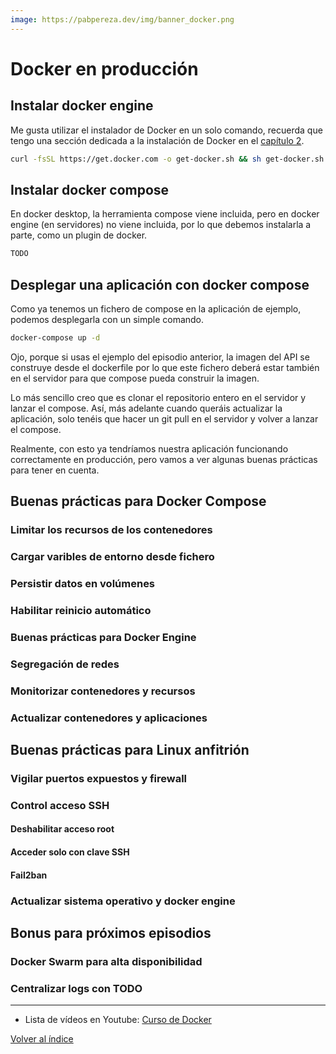 ```yaml
---
image: https://pabpereza.dev/img/banner_docker.png
---
```


# Docker en producción


## Instalar docker engine
Me gusta utilizar el instalador de Docker en un solo comando, recuerda que tengo una sección dedicada a la instalación de Docker en el [capítulo 2](102.Instalacion.md).

```bash
curl -fsSL https://get.docker.com -o get-docker.sh && sh get-docker.sh
```

## Instalar docker compose
En docker desktop, la herramienta compose viene incluida, pero en docker engine (en servidores) no viene incluida, por lo que debemos instalarla a parte, como un plugin de docker.

```bash
TODO
```

## Desplegar una aplicación con docker compose
Como ya tenemos un fichero de compose en la aplicación de ejemplo, podemos desplegarla con un simple comando.

```bash
docker-compose up -d
```

Ojo, porque si usas el ejemplo del episodio anterior, la imagen del API se construye desde el dockerfile por lo que este fichero deberá estar también en el servidor para que compose pueda construir la imagen.

Lo más sencillo creo que es clonar el repositorio entero en el servidor y lanzar el compose. Así, más adelante cuando queráis actualizar la aplicación, solo tenéis que hacer un git pull en el servidor y volver a lanzar el compose.

Realmente, con esto ya tendríamos nuestra aplicación funcionando correctamente en producción, pero vamos a ver algunas buenas prácticas para tener en cuenta.

## Buenas prácticas para Docker Compose

### Limitar los recursos de los contenedores

### Cargar varibles de entorno desde fichero

### Persistir datos en volúmenes

### Habilitar reinicio automático

### Buenas prácticas para  Docker Engine 

### Segregación de redes

### Monitorizar contenedores y recursos

### Actualizar contenedores y aplicaciones



## Buenas prácticas para Linux anfitrión

### Vigilar puertos expuestos y firewall

### Control acceso SSH

#### Deshabilitar acceso root

#### Acceder solo con clave SSH

#### Fail2ban

### Actualizar sistema operativo y docker engine 


## Bonus para próximos episodios

### Docker Swarm para alta disponibilidad

### Centralizar logs con TODO

---
* Lista de vídeos en Youtube: [Curso de Docker](https://www.youtube.com/playlist?list=PLQhxXeq1oc2n7YnjRhq7qVMzZWtDY7Zz0)

[Volver al índice](README.md#índice)


